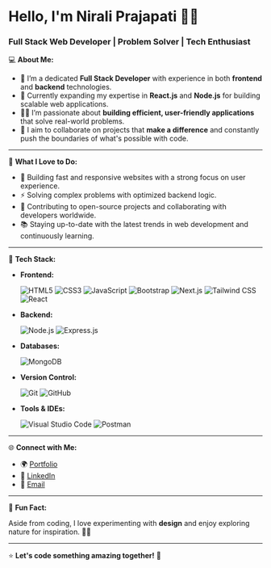 # Hello, I'm Nirali Prajapati 👩‍💻

### Full Stack Web Developer | Problem Solver | Tech Enthusiast


💻 **About Me:**

- 🔭 I’m a dedicated **Full Stack Developer** with experience in both **frontend** and **backend** technologies.
- 🌱 Currently expanding my expertise in **React.js** and **Node.js** for building scalable web applications.
- 👩‍💻 I’m passionate about **building efficient, user-friendly applications** that solve real-world problems.
- 🎯 I aim to collaborate on projects that **make a difference** and constantly push the boundaries of what's possible with code.

---

🚀 **What I Love to Do:**

- 🔧 Building fast and responsive websites with a strong focus on user experience.
- ⚡ Solving complex problems with optimized backend logic.
- 🤝 Contributing to open-source projects and collaborating with developers worldwide.
- 📚 Staying up-to-date with the latest trends in web development and continuously learning.

---

🔧 **Tech Stack:**

- **Frontend:**
  
  ![HTML5](https://img.shields.io/badge/HTML5-E34F26?style=for-the-badge&logo=html5&logoColor=white)
  ![CSS3](https://img.shields.io/badge/CSS3-1572B6?style=for-the-badge&logo=css3&logoColor=white)
  ![JavaScript](https://img.shields.io/badge/JavaScript-F7DF1E?style=for-the-badge&logo=javascript&logoColor=black)
  ![Bootstrap](https://img.shields.io/badge/Bootstrap-563D7C?style=for-the-badge&logo=bootstrap&logoColor=white)
  ![Next.js](https://img.shields.io/badge/Next.js-000000?style=for-the-badge&logo=nextdotjs&logoColor=white)
  ![Tailwind CSS](https://img.shields.io/badge/Tailwind_CSS-38B2AC?style=for-the-badge&logo=tailwind-css&logoColor=white)
  ![React](https://img.shields.io/badge/React-61DAFB?style=for-the-badge&logo=react&logoColor=black)

- **Backend:**
  
  ![Node.js](https://img.shields.io/badge/Node.js-339933?style=for-the-badge&logo=nodedotjs&logoColor=white)
  ![Express.js](https://img.shields.io/badge/Express.js-000000?style=for-the-badge&logo=express&logoColor=white)

- **Databases:**
  
  ![MongoDB](https://img.shields.io/badge/MongoDB-47A248?style=for-the-badge&logo=mongodb&logoColor=white)

- **Version Control:**
  
  ![Git](https://img.shields.io/badge/Git-F05032?style=for-the-badge&logo=git&logoColor=white)
  ![GitHub](https://img.shields.io/badge/GitHub-181717?style=for-the-badge&logo=github&logoColor=white)

- **Tools & IDEs:**
  
  ![Visual Studio Code](https://img.shields.io/badge/VS_Code-007ACC?style=for-the-badge&logo=visual%20studio%20code&logoColor=white)
  ![Postman](https://img.shields.io/badge/Postman-FF6C37?style=for-the-badge&logo=postman&logoColor=white)


---

🌐 **Connect with Me:**

- 🌍 [Portfolio](https://nirali-personal-portfolio.netlify.app/)
- 💼 [LinkedIn](www.linkedin.com/in/nirali-prajapati-4536042a3)
- 📧 [Email](mailto:niraliprajapati106@gmail.com)

---

🎨 **Fun Fact:**

Aside from coding, I love experimenting with **design** and enjoy exploring nature for inspiration. 🌿🎨

---

⭐️ **Let's code something amazing together!** 🚀
